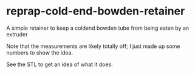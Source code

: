 # reprap-cold-end-bowden-retainer

A simple retainer to keep a coldend bowden tube from being eaten by an extruder

Note that the measurements are likely totally off; I just made up some numbers to show the idea.

See the STL to get an idea of what it does.
